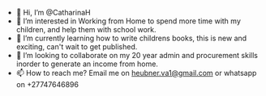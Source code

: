 - 👋 Hi, I’m @CatharinaH
- 👀 I’m interested in Working from Home to spend more time with my children, and help them with school work.
- 🌱 I’m currently learning how to write childrens books, this is new and exciting, can't wait to get published.
- 💞️ I’m looking to collaborate on my 20 year admin and procurement skills inorder to generate an income from home.
- 📫 How to reach me? Email me on heubner.va1@gmail.com or whatsapp on +27747646896

<!---
CatharinaH/CatharinaH is a ✨ special ✨ repository because its `README.md` (this file) appears on your GitHub profile.
You can click the Preview link to take a look at your changes.
--->
